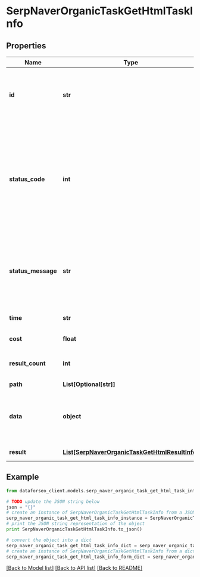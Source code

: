 # SerpNaverOrganicTaskGetHtmlTaskInfo


## Properties

Name | Type | Description | Notes
------------ | ------------- | ------------- | -------------
**id** | **str** | task identifier unique task identifier in our system in the UUID format | [optional] 
**status_code** | **int** | status code of the task generated by DataForSEO, can be within the following range: 10000-60000 you can find the full list of the response codes here | [optional] 
**status_message** | **str** | informational message of the task you can find the full list of general informational messages here | [optional] 
**time** | **str** | execution time, seconds | [optional] 
**cost** | **float** | total tasks cost, USD | [optional] 
**result_count** | **int** | number of elements in the result array | [optional] 
**path** | **List[Optional[str]]** | URL path | [optional] 
**data** | **object** | contains the same parameters that you specified in the POST request | [optional] 
**result** | [**List[SerpNaverOrganicTaskGetHtmlResultInfo]**](SerpNaverOrganicTaskGetHtmlResultInfo.md) | array of results | [optional] 

## Example

```python
from dataforseo_client.models.serp_naver_organic_task_get_html_task_info import SerpNaverOrganicTaskGetHtmlTaskInfo

# TODO update the JSON string below
json = "{}"
# create an instance of SerpNaverOrganicTaskGetHtmlTaskInfo from a JSON string
serp_naver_organic_task_get_html_task_info_instance = SerpNaverOrganicTaskGetHtmlTaskInfo.from_json(json)
# print the JSON string representation of the object
print SerpNaverOrganicTaskGetHtmlTaskInfo.to_json()

# convert the object into a dict
serp_naver_organic_task_get_html_task_info_dict = serp_naver_organic_task_get_html_task_info_instance.to_dict()
# create an instance of SerpNaverOrganicTaskGetHtmlTaskInfo from a dict
serp_naver_organic_task_get_html_task_info_form_dict = serp_naver_organic_task_get_html_task_info.from_dict(serp_naver_organic_task_get_html_task_info_dict)
```
[[Back to Model list]](../README.md#documentation-for-models) [[Back to API list]](../README.md#documentation-for-api-endpoints) [[Back to README]](../README.md)


